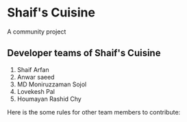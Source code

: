 # Shaif's Cuisine
A community project 



## Developer teams of Shaif's Cuisine
1. Shaif Arfan
1. Anwar saeed
1. MD Moniruzzaman Sojol
1. Lovekesh Pal
1. Houmayan Rashid Chy

Here is the some rules for other team members to contribute:
